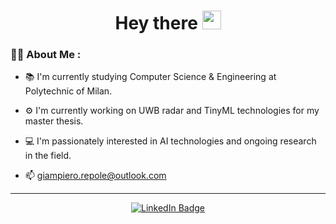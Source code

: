 
<div id="header" align="center">
  <h1>
    Hey there
    <img src="https://media.giphy.com/media/hvRJCLFzcasrR4ia7z/giphy.gif" width="30px"/>
  </h1>
</div>


### 🧑‍💻 About Me :

- 📚 I'm currently studying Computer Science & Engineering at Polytechnic of Milan.

- ⚙️ I'm currently working on UWB radar and TinyML technologies for my master thesis.

- 💻 I'm passionately interested in AI technologies and ongoing research in the field.

- 📫 giampiero.repole@outlook.com

---


<div id="footer" align="center">
  <div id="badges">
    <a href="https://www.linkedin.com/in/giampiero-repole-82368413b/">
      <img src="https://img.shields.io/badge/LinkedIn-blue?style=for-the-badge&logo=linkedin&logoColor=white" alt="LinkedIn Badge"/>
    </a> 
  </div>
  <img src="https://komarev.com/ghpvc/?username=crumber&style=flat-square&color=blue" alt=""/>
  
</div>

<!--
**crumber/crumber** is a ✨ _special_ ✨ repository because its `README.md` (this file) appears on your GitHub profile.

Here are some ideas to get you started:

- 🔭 I’m currently working on ...
- 🌱 I’m currently learning ...
- 👯 I’m looking to collaborate on ...
- 🤔 I’m looking for help with ...
- 💬 Ask me about ...
- 📫 How to reach me: ...
- 😄 Pronouns: ...
- ⚡ Fun fact: ...
-->









